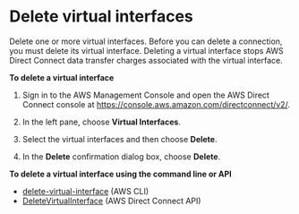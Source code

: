 # Delete virtual interfaces<a name="deletevif"></a>

Delete one or more virtual interfaces\. Before you can delete a connection, you must delete its virtual interface\. Deleting a virtual interface stops AWS Direct Connect data transfer charges associated with the virtual interface\.

**To delete a virtual interface**

1. Sign in to the AWS Management Console and open the AWS Direct Connect console at [https://console\.aws\.amazon\.com/directconnect/v2/](https://console.aws.amazon.com/directconnect/v2/)\.

1. In the left pane, choose **Virtual Interfaces**\.

1. Select the virtual interfaces and then choose **Delete**\.

1. In the **Delete** confirmation dialog box, choose **Delete**\.

**To delete a virtual interface using the command line or API**
+ [delete\-virtual\-interface](https://docs.aws.amazon.com/cli/latest/reference/directconnect/delete-virtual-interface.html) \(AWS CLI\)
+ [DeleteVirtualInterface](https://docs.aws.amazon.com/directconnect/latest/APIReference/API_DeleteVirtualInterface.html) \(AWS Direct Connect API\)